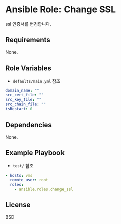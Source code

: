 Ansible Role: Change SSL
=========

ssl 인증서를 변경합니다.

Requirements
------------
None.

Role Variables
--------------
- `defaults/main.yml` 참조
```yaml
domain_name: ""
src_cert_file: ""
src_key_file: ""
src_chain_file: ""
isRestart: 0
```

Dependencies
------------
None.

Example Playbook
----------------
- `test/` 참조
```yaml
- hosts: vms
  remote_user: root
  roles:
    - ansible.roles.change_ssl
```

License
------------
BSD

